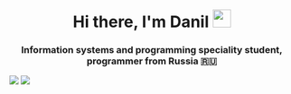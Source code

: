 <h1 align="center">
Hi there, I'm Danil
<img src="https://github.com/blackcater/blackcater/raw/main/images/Hi.gif" height="32"/>
</h1>
<h3 align="center">Information systems and programming speciality student, programmer from Russia 🇷🇺</h3>
<div flex="flex">
<img src="https://img.shields.io/badge/Amazon%20DynamoDB-4053D6?style=for-the-badge&logo=Amazon%20DynamoDB&logoColor=white"/>
<img src="https://img.shields.io/badge/cassandra-%231287B1.svg?style=for-the-badge&logo=apache-cassandra&logoColor=white"/>
</div>



